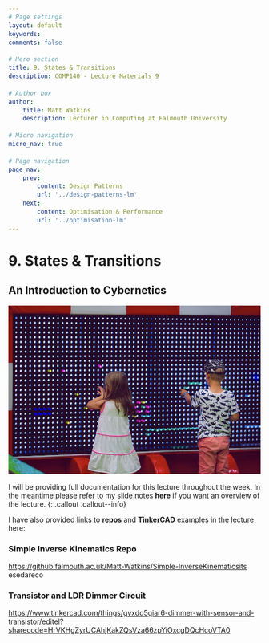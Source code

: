 ```yaml
---
# Page settings
layout: default
keywords:
comments: false

# Hero section
title: 9. States & Transitions
description: COMP140 - Lecture Materials 9

# Author box
author:
    title: Matt Watkins
    description: Lecturer in Computing at Falmouth University

# Micro navigation
micro_nav: true

# Page navigation
page_nav:
    prev:
        content: Design Patterns
        url: '../design-patterns-lm'
    next:
        content: Optimisation & Performance
        url: '../optimisation-lm'
---
```


# 9. States & Transitions
## An Introduction to Cybernetics

![Header Image](images/states-header.jpg)

I will be providing full documentation for this lecture throughout the week. In the meantime please refer to my slide notes **[here](documents/states-slide-notes.pdf)**  if you want an overview of the lecture.
{: .callout .callout--info}

I have also provided links to **repos** and **TinkerCAD** examples in the lecture here:

### Simple Inverse Kinematics Repo
https://github.falmouth.ac.uk/Matt-Watkins/Simple-InverseKinematicsits esedareco

### Transistor and LDR Dimmer Circuit

https://www.tinkercad.com/things/gvxdd5giar6-dimmer-with-sensor-and-transistor/editel?sharecode=HrVKHgZyrUCAhjKakZQsVza66zpYiOxcgDQcHcoVTA0
<!--stackedit_data:
eyJoaXN0b3J5IjpbMTUxMTI2NDEyNywtNDAwNzQxNjU1LC01OT
c4MDk0NzYsLTcyMTE3MzcxOCwxNzQwNDY1MDExLDI0MDg4MDg3
NiwtMTY0MzQ1MDY4MiwxMDEzNDU5NTM0LC05NDQ4NzUwMjBdfQ
==
-->